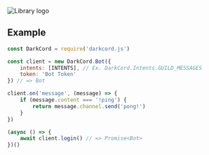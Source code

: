 ![Library logo](https://cdn.discordapp.com/attachments/846411409293967450/864228830053662730/110_Sem_Titulo_20210712163602.png)

## Example
```js
const DarkCord = require('darkcord.js')

const client = new DarkCord.Bot({
    intents: [INTENTS], // Ex. DarkCord.Intents.GUILD_MESSAGES
    token: 'Bot Token'
}) // => Bot

client.on('message', (message) => {
    if (message.content === '!ping') {
        return message.channel.send('pong!')
    }
})

(async () => {
    await client.login() // => Promise<Bot>
})()
```
